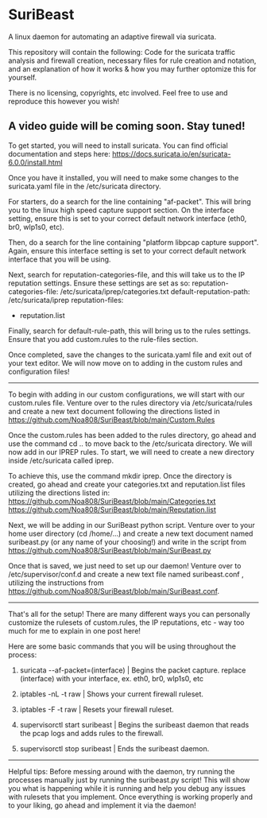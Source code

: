 # SuriBeast
A linux daemon for automating an adaptive firewall via suricata.

This repository will contain the following: Code for the suricata traffic analysis and firewall creation, necessary files for rule creation and notation, and an explanation of how it works & how you may further optomize this for yourself.

There is no licensing, copyrights, etc involved. Feel free to use and reproduce this however you wish!

A video guide will be coming soon. Stay tuned!
--------------------------------------------------------------------------------------------------------------------------------------------------------------------------------------------------------------------------------------------------------------------------------------

To get started, you will need to install suricata. You can find official documentation and steps here: https://docs.suricata.io/en/suricata-6.0.0/install.html

Once you have it installed, you will need to make some changes to the suricata.yaml file in the /etc/suricata directory. 

For starters, do a search for the line containing "af-packet". This will bring you to the linux high speed capture support section. On the interface setting, ensure this is set to your correct default network interface (eth0, br0, wlp1s0, etc).

Then, do a search for the line containing "platform libpcap capture support". Again, ensure this interface setting is set to your correct default network interface that you will be using. 

Next, search for reputation-categories-file, and this will take us to the IP reputation settings. Ensure these settings are set as so:
reputation-categories-file: /etc/suricata/iprep/categories.txt
default-reputation-path: /etc/suricata/iprep
reputation-files:
 - reputation.list

Finally, search for default-rule-path, this will bring us to the rules settings. Ensure that you add custom.rules to the rule-files section. 

Once completed, save the changes to the suricata.yaml file and exit out of your text editor. We will now move on to adding in the custom rules and configuration files!

--------------------------------------------------------------------------------------------------------------------------------------------------------------------------------------------------------------------------------------------------------------------------------------

To begin with adding in our custom configurations, we will start with our custom.rules file. Venture over to the rules directory via /etc/suricata/rules and create a new text document following the directions listed in https://github.com/Noa808/SuriBeast/blob/main/Custom.Rules

Once the custom.rules has been added to the rules directory, go ahead and use the command cd .. to move back to the /etc/suricata directory. We will now add in our IPREP rules. To start, we will need to create a new directory inside /etc/suricata called iprep.

To achieve this, use the command mkdir iprep. Once the directory is created, go ahead and create your categories.txt and reputation.list files utilizing the directions listed in:
https://github.com/Noa808/SuriBeast/blob/main/Categories.txt
https://github.com/Noa808/SuriBeast/blob/main/Reputation.list

Next, we will be adding in our SuriBeast python script. Venture over to your home user directory (cd /home/...) and create a new text document named suribeast.py (or any name of your choosing!) and write in the script from https://github.com/Noa808/SuriBeast/blob/main/SuriBeast.py

Once that is saved, we just need to set up our daemon! Venture over to /etc/supervisor/conf.d and create a new text file named suribeast.conf , utilizing the instructions from https://github.com/Noa808/SuriBeast/blob/main/SuriBeast.conf.

--------------------------------------------------------------------------------------------------------------------------------------------------------------------------------------------------------------------------------------------------------------------------------------

That's all for the setup! There are many different ways you can personally customize the rulesets of custom.rules, the IP reputations, etc - way too much for me to explain in one post here! 

Here are some basic commands that you will be using throughout the process:

1. suricata --af-packet=(interface)    |     Begins the packet capture. replace (interface) with your interface, ex. eth0, br0, wlp1s0, etc

2. iptables -nL -t raw                 |     Shows your current firewall ruleset.

3. iptables -F -t raw                  |     Resets your firewall ruleset.

4. supervisorctl start suribeast       |     Begins the suribeast daemon that reads the pcap logs and adds rules to the firewall.

5. supervisorctl stop suribeast        |     Ends the suribeast daemon.

--------------------------------------------------------------------------------------------------------------------------------------------------------------------------------------------------------------------------------------------------------------------------------------
Helpful tips:
Before messing around with the daemon, try running the processes manually just by running the suribeast.py script! 
This will show you what is happening while it is running and help you debug any issues with rulesets that you implement. Once everything is working properly and to your liking, go ahead and implement it via the daemon!
